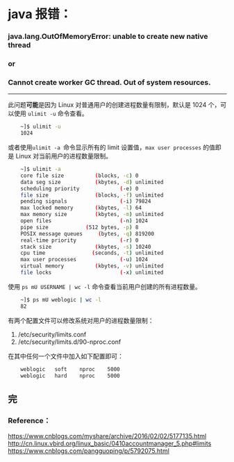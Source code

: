 # java 报错：
### java.lang.OutOfMemoryError: unable to create new native thread
### or
### Cannot create worker GC thread. Out of system resources.

---

 此问题**可能**是因为 Linux 对普通用户的创建进程数量有限制，默认是 1024 个，可以使用 `ulimit -u` 命令查看。
```BASH
    ~]$ ulimit -u
    1024
```

或者使用`ulimit -a `命令显示所有的 limit 设置值，`max user processes` 的值即是 Linux 对当前用户的进程数量限制。
```BASH
    ~]$ ulimit -a
    core file size          (blocks, -c) 0
    data seg size           (kbytes, -d) unlimited
    scheduling priority             (-e) 0
    file size               (blocks, -f) unlimited
    pending signals                 (-i) 79824
    max locked memory       (kbytes, -l) 64
    max memory size         (kbytes, -m) unlimited
    open files                      (-n) 1024
    pipe size            (512 bytes, -p) 8
    POSIX message queues     (bytes, -q) 819200
    real-time priority              (-r) 0
    stack size              (kbytes, -s) 10240
    cpu time               (seconds, -t) unlimited
    max user processes              (-u) 1024
    virtual memory          (kbytes, -v) unlimited
    file locks                      (-x) unlimited
```

使用 `ps mU USERNAME | wc -l` 命令查看当前用户创建的所有进程数量。
```BASH
    ~]$ ps mU weblogic | wc -l
    82
```

有两个配置文件可以修改系统对用户的进程数量限制：

1. /etc/security/limits.conf
2. /etc/security/limits.d/90-nproc.conf

在其中任何一个文件中加入如下配置即可：
```BASH
    weblogic   soft    nproc    5000
    weblogic   hard    nproc    5000
```

## 完

### Reference：
https://www.cnblogs.com/myshare/archive/2016/02/02/5177135.html
http://cn.linux.vbird.org/linux_basic/0410accountmanager_5.php#limits  
https://www.cnblogs.com/pangguoping/p/5792075.html